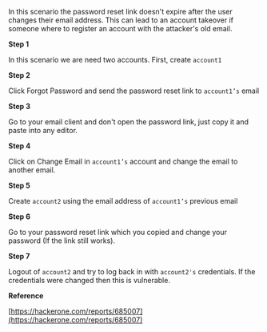 In this scenario the password reset link doesn't expire after the user changes their email address. This can lead to an account takeover if someone where to register an account with the attacker's old email.

**Step 1**

In this scenario we are need two accounts. First, create `account1`

**Step 2**

Click Forgot Password and send the password reset link to `account1’s` email

**Step 3**

Go to your email client and don't open the password link, just copy it and paste into any editor.

**Step 4**

Click on Change Email in `account1’s` account and change the email to another email.

************Step 5************

Create `account2` using the email address of `account1’s` previous email

**Step 6**

Go to your password reset link which you copied and change your password (If the link still works).

**Step 7**

Logout of `account2` and try to log back in with `account2's` credentials. If the credentials were changed then this is vulnerable.

**Reference**

[https://hackerone.com/reports/685007](https://hackerone.com/reports/685007)

